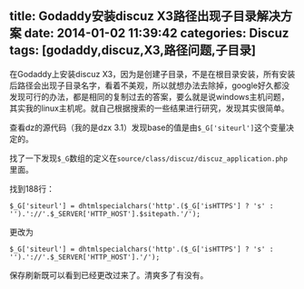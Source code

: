 title: Godaddy安装discuz X3路径出现子目录解决方案
date: 2014-01-02 11:39:42
categories: Discuz
tags: [godaddy,discuz,X3,路径问题,子目录]
---
在Godaddy上安装discuz X3，因为是创建子目录，不是在根目录安装，所有安装后路径会出现子目录名字，看着不美观，所以就想办法去除掉，google好久都没发现可行的办法，都是相同的复制过去的答案，要么就是说windows主机问题，其实我的linux主机呢。就自己根据搜索的一些结果进行研究，发现其实很简单。
<!--more-->
查看dz的源代码（我的是dzx 3.1）发现base的值是由`$_G['siteurl']`这个变量决定的。

找了一下发现`$_G`数组的定义在`source/class/discuz/discuz_application.php`里面。

找到188行：

	$_G['siteurl'] = dhtmlspecialchars('http'.($_G['isHTTPS'] ? 's' : '').'://'.$_SERVER['HTTP_HOST'].$sitepath.'/');

更改为

	$_G['siteurl'] = dhtmlspecialchars('http'.($_G['isHTTPS'] ? 's' : '').'://'.$_SERVER['HTTP_HOST'].'/');

保存刷新既可以看到已经更改过来了。清爽多了有没有。